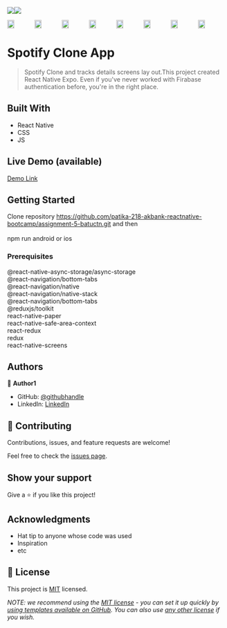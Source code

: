 ![](https://img.shields.io/badge/-ReactNative-blue)![](https://img.shields.io/badge/-JavaScript-yellow)


<div style="display: flex; align="center">

<img src="https://user-images.githubusercontent.com/96943978/190841981-55861877-ff0d-4d74-ae5e-233ec1f23ff6.png" width=25% height=25%>
<img src="https://user-images.githubusercontent.com/96943978/190841983-73695f73-7383-40dc-a5f0-50c4eeae9f32.png" width=25% height=25%>
<img src="https://user-images.githubusercontent.com/96943978/190841984-fa4538d6-ef3e-4885-b4c1-6db9e9556e64.png" width=25% height=25%>
<img src="https://user-images.githubusercontent.com/96943978/190841986-cd958c16-0249-402c-897a-c6471f6c15d2.png" width=25% height=25%>
<img src="https://user-images.githubusercontent.com/96943978/190841987-957ee8ed-74c7-41a0-8140-1dace8da471e.png" width=25% height=25%>
<img src="https://user-images.githubusercontent.com/96943978/190841988-dde63582-e2cd-41e0-81ba-cc23e22b8069.png" width=25% height=25%>
<img src="https://user-images.githubusercontent.com/96943978/190841990-a619f72f-8af3-497a-a4a7-3edfbf201e26.png" width=25% height=25%>
<img src="https://user-images.githubusercontent.com/96943978/190841980-d0db048e-ac91-4512-a421-793692311c4b.png" width=25% height=25%>

</div>




# Spotify Clone App 

> Spotify Clone and tracks details screens lay out.This project created React Native Expo.
> Even if you've never worked with Firabase authentication before, you're in the right place.



## Built With

- React Native
- CSS
- JS

## Live Demo (available)



[Demo Link](https://im.ge/i/Android-Emulator-Pixel-3a-API-29-5554-2022-09-17-08-40-34.11q7ha) <br/>



## Getting Started
Clone repository  https://github.com/patika-218-akbank-reactnative-bootcamp/assignment-5-batuctn.git and then <br/>
<br/>
npm run android or ios 
<br/>

### Prerequisites

@react-native-async-storage/async-storage
<br/>
@react-navigation/bottom-tabs <br/>
@react-navigation/native <br/>
@react-navigation/native-stack <br/>
@react-navigation/bottom-tabs <br/>
@reduxjs/toolkit <br/>
react-native-paper <br/>
react-native-safe-area-context <br/>
react-redux <br/>
redux <br/>
react-native-screens <br/>


## Authors

👤 **Author1**

- GitHub: [@githubhandle](https://github.com/batuctn)
- LinkedIn: [LinkedIn](https://www.linkedin.com/in/batu%C3%A7etin/)



## 🤝 Contributing

Contributions, issues, and feature requests are welcome!

Feel free to check the [issues page](https://github.com/patika-218-akbank-reactnative-bootcamp/assignment-5-batuctn/issues).

## Show your support

Give a ⭐️ if you like this project!

## Acknowledgments

- Hat tip to anyone whose code was used
- Inspiration
- etc

## 📝 License

This project is [MIT](./LICENSE) licensed.

_NOTE: we recommend using the [MIT license](https://choosealicense.com/licenses/mit/) - you can set it up quickly by [using templates available on GitHub](https://docs.github.com/en/communities/setting-up-your-project-for-healthy-contributions/adding-a-license-to-a-repository). You can also use [any other license](https://choosealicense.com/licenses/) if you wish._
